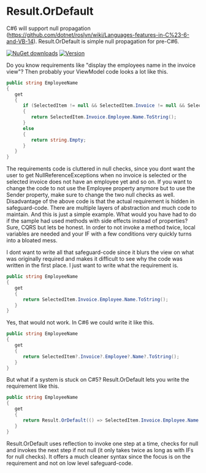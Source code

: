 Result.OrDefault
================
C#6 will support null propagation (https://github.com/dotnet/roslyn/wiki/Languages-features-in-C%23-6-and-VB-14).
Result.OrDefault is simple null propagation for pre-C#6.

[![NuGet downloads](https://img.shields.io/nuget/dt/Result.OrDefault.svg)](https://www.nuget.org/packages/Result.OrDefault)
[![Version](https://img.shields.io/nuget/v/Result.OrDefault.svg)](https://www.nuget.org/packages/Result.OrDefault)

Do you know requirements like "display the employees name in the invoice view"? Then probably your ViewModel code looks a lot like this.
```csharp
public string EmployeeName
{
   get 
   {
      if (SelectedItem != null && SelectedItem.Invoice != null && SelectedItem.Invoice.Employee != null && SelectedItem.Invoice.Employee.Name != null)
      {
         return SelectedItem.Invoice.Employee.Name.ToString();
      }
      else
      {
         return string.Empty;
      }
   }   
}
```
The requirements code is cluttered in null checks, since you dont want the user to get NullReferenceExceptions when no invoice is selected or the selected invoice does not have an employee yet and so on.
If you want to change the code to not use the Employee property anymore but to use the Sender property, make sure to change the two null checks as well.
Disadvantage of the above code is that the actual requirement is hidden in safeguard-code.
There are multiple layers of abstraction and much code to maintain. 
And this is just a simple example. 
What would you have had to do if the sample had used methods with side effects instead of properties? 
Sure, CQRS but lets be honest.
In order to not invoke a method twice, local variables are needed and your IF with a few conditions very quickly turns into a bloated mess.

I dont want to write all that safeguard-code since it blurs the view on what was originally required and makes it difficult to see why the code was written in the first place.
I just want to write what the requirement is.
```csharp
public string EmployeeName
{
   get 
   {
      return SelectedItem.Invoice.Employee.Name.ToString();
   }
}
```
Yes, that would not work.
In C#6 we could write it like this.
```csharp
public string EmployeeName
{
   get
   {
      return SelectedItem?.Invoice?.Employee?.Name?.ToString();
   }
}
```
But what if a system is stuck on C#5?
Result.OrDefault lets you write the requirement like this.
```csharp
public string EmployeeName
{
   get 
   {
      return Result.OrDefault(() => SelectedItem.Invoice.Employee.Name.ToString());
   }
}
```
Result.OrDefault uses reflection to invoke one step at a time, checks for null and invokes the next step if not null (it only takes twice as long as with IFs for null checks).
It offers a much cleaner syntax since the focus is on the requirement and not on low level safeguard-code.